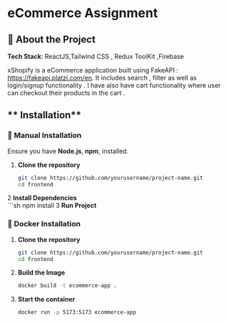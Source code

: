 #  eCommerce Assignment

## 📖 About the Project

**Tech Stack**: ReactJS,Tailwind CSS , Redux ToolKit ,Firebase

xShopify is a eCommerce application built using FakeAPI : https://fakeapi.platzi.com/en. It includes search , filter as well as login/signup functionality . I have also have cart functionality where user can checkout their products in the cart . 



## ** Installation**

### **🔹 Manual Installation**
Ensure you have **Node.js**, **npm**,  installed.

1. **Clone the repository**  
   ```sh
   git clone https://github.com/yourusername/project-name.git
   cd frontend
2 **Install Dependencies**  
    ```sh
    npm install
3  **Run Project**

### **🔹 Docker Installation**
1. **Clone the repository**  
   ```sh
   git clone https://github.com/yourusername/project-name.git
   cd frontend
2. **Build the Image**
    ```sh
    docker build -t ecommerce-app .

3. **Start the container**
    ```sh
    docker run -p 5173:5173 ecommerce-app
    



